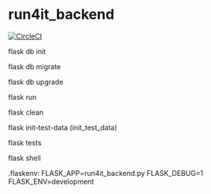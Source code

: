 # run4it_backend

[![CircleCI](https://circleci.com/gh/andraune/run4it_backend.svg?style=svg)](https://circleci.com/gh/andraune/run4it_backend)

flask db init

flask db migrate

flask db upgrade

flask run

flask clean

flask init-test-data (init_test_data)

flask tests

flask shell

.flaskenv:
FLASK_APP=run4it_backend.py
FLASK_DEBUG=1
FLASK_ENV=development
